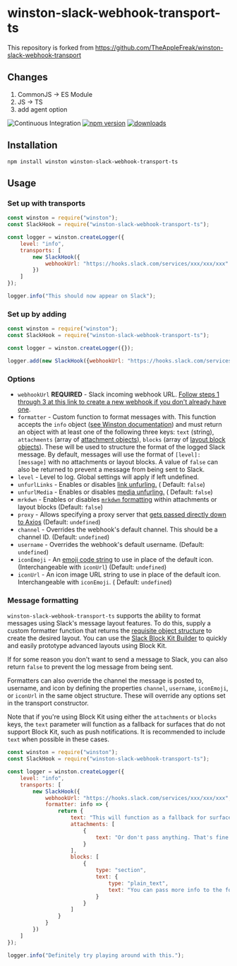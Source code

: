 # winston-slack-webhook-transport-ts

This repository is forked from https://github.com/TheAppleFreak/winston-slack-webhook-transport

## Changes

1. CommonJS -> ES Module
2. JS -> TS
3. add agent option

![Continuous Integration](https://github.com/SeogyuGim/winston-slack-webhook-transport-ts/actions/workflows/tests.yml/badge.svg) [![npm version](https://badge.fury.io/js/winston-slack-webhook-transport-ts.svg)](https://www.npmjs.com/package/winston-slack-webhook-transport-ts) [![downloads](https://img.shields.io/npm/dw/winston-slack-webhook-transport-ts)]((https://www.npmjs.com/package/winston-slack-webhook-transport-ts))

## Installation

```
npm install winston winston-slack-webhook-transport-ts
```

## Usage

### Set up with transports

```javascript
const winston = require("winston");
const SlackHook = require("winston-slack-webhook-transport-ts");

const logger = winston.createLogger({
    level: "info",
    transports: [
        new SlackHook({
            webhookUrl: "https://hooks.slack.com/services/xxx/xxx/xxx"
        })
    ]
});

logger.info("This should now appear on Slack");
```

### Set up by adding

```javascript
const winston = require("winston");
const SlackHook = require("winston-slack-webhook-transport-ts");

const logger = winston.createLogger({});

logger.add(new SlackHook({webhookUrl: "https://hooks.slack.com/services/xxx/xxx/xxx"}));
```

### Options

* `webhookUrl` **REQUIRED** - Slack incoming webhook
  URL. [Follow steps 1 through 3 at this link to create a new webhook if you don't already have one](https://api.slack.com/messaging/webhooks).
* `formatter` - Custom function to format messages with. This function accepts the `info`
  object ([see Winston documentation](https://github.com/winstonjs/winston/blob/master/README.md#streams-objectmode-and-info-objects))
  and must return an object with at least one of the following three keys: `text` (string), `attachments` (array
  of [attachment objects](https://api.slack.com/messaging/composing/layouts#attachments)), `blocks` (array
  of [layout block objects](https://api.slack.com/messaging/composing/layouts#adding-blocks)). These will be used to
  structure the format of the logged Slack message. By default, messages will use the format of `[level]: [message]`
  with no attachments or layout blocks. A value of `false` can also be returned to prevent a message from being sent to
  Slack.
* `level` - Level to log. Global settings will apply if left undefined.
* `unfurlLinks` - Enables or
  disables [link unfurling.](https://api.slack.com/reference/messaging/link-unfurling#no_unfurling_please) (
  Default: `false`)
* `unfurlMedia` - Enables or
  disables [media unfurling.](https://api.slack.com/reference/messaging/link-unfurling#no_unfurling_please) (
  Default: `false`)
* `mrkdwn` - Enables or disables [`mrkdwn` formatting](https://api.slack.com/reference/surfaces/formatting#basics)
  within attachments or layout blocks (Default: `false`)
* `proxy` - Allows specifying a proxy server
  that [gets passed directly down to Axios](https://github.com/axios/axios#request-config) (Default: `undefined`)
* `channel` - Overrides the webhook's default channel. This should be a channel ID. (Default: `undefined`)
* `username` - Overrides the webhook's default username. (Default: `undefined`)
* `iconEmoji` - An [emoji code string](https://www.webpagefx.com/tools/emoji-cheat-sheet/) to use in place of the
  default icon. (Interchangeable with `iconUrl`) (Default: `undefined`)
* `iconUrl` - An icon image URL string to use in place of the default icon. Interchangeable with `iconEmoji`. (
  Default: `undefined`)

### Message formatting

`winston-slack-webhook-transport-ts` supports the ability to format messages using Slack's message layout features. To
do this, supply a custom formatter function that returns
the [requisite object structure](https://api.slack.com/messaging/composing/layouts) to create the desired layout. You
can use the [Slack Block Kit Builder](https://app.slack.com/block-kit-builder/) to quickly and easily prototype advanced
layouts using Block Kit.

If for some reason you don't want to send a message to Slack, you can also return `false` to prevent the log message
from being sent.

Formatters can also override the channel the message is posted to, username, and icon by defining the
properties `channel`, `username`, `iconEmoji`, or `iconUrl` in the same object structure. These will override any
options set in the transport constructor.

Note that if you're using Block Kit using either the `attachments` or `blocks` keys, the `text` parameter will function
as a fallback for surfaces that do not support Block Kit, such as push notifications. It is recommended to
include `text` when possible in these cases.

```javascript
const winston = require("winston");
const SlackHook = require("winston-slack-webhook-transport-ts");

const logger = winston.createLogger({
    level: "info",
    transports: [
        new SlackHook({
            webhookUrl: "https://hooks.slack.com/services/xxx/xxx/xxx",
            formatter: info => {
                return {
                    text: "This will function as a fallback for surfaces that don't support Block Kit, like IRC clients or mobile push notifications.",
                    attachments: [
                        {
                            text: "Or don't pass anything. That's fine too"
                        }
                    ],
                    blocks: [
                        {
                            type: "section",
                            text: {
                                type: "plain_text",
                                text: "You can pass more info to the formatter by supplying additional parameters in the logger call"
                            }
                        }
                    ]
                }
            }
        })
    ]
});

logger.info("Definitely try playing around with this.");
```